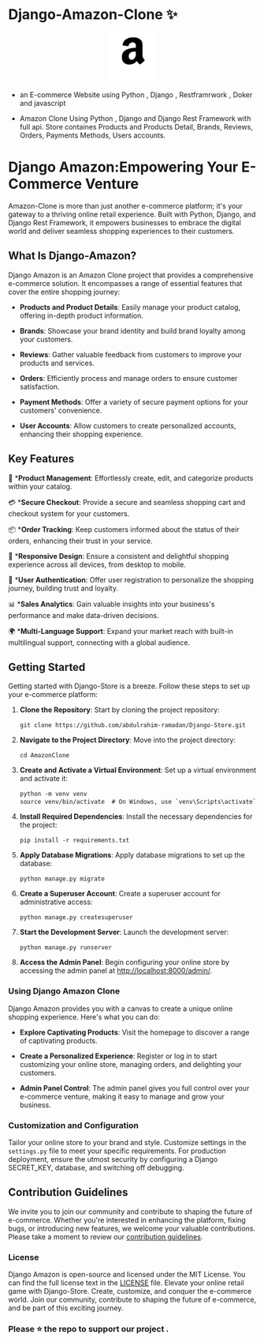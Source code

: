 # Django-Amazon-Clone ✨



<p align="center">
<img src="https://github.com/abdulrahim-ramadan/abdulrahim-ramadan/blob/main/Files/Amazon Clone.gif"width="100" height="100" alt="Amazon Clone"  />
</p>


- an E-commerce Website using Python , Django , Restframrwork , Doker and javascript

- Amazon Clone Using Python , Django and Django Rest Framework with full api. Store containes Products and Products Detail, Brands, Reviews, Orders, Payments Methods, Users accounts.

# Django Amazon:Empowering Your E-Commerce Venture

Amazon-Clone is more than just another e-commerce platform; it's your gateway to a thriving online retail experience. Built with Python, Django, and Django Rest Framework, it empowers businesses to embrace the digital world and deliver seamless shopping experiences to their customers.

## What Is Django-Amazon?

Django Amazon  is an Amazon Clone project that provides a comprehensive e-commerce solution. It encompasses a range of essential features that cover the entire shopping journey:

- **Products and Product Details**: Easily manage your product catalog, offering in-depth product information.

- **Brands**: Showcase your brand identity and build brand loyalty among your customers.

- **Reviews**: Gather valuable feedback from customers to improve your products and services.

- **Orders**: Efficiently process and manage orders to ensure customer satisfaction.

- **Payment Methods**: Offer a variety of secure payment options for your customers' convenience.

- **User Accounts**: Allow customers to create personalized accounts, enhancing their shopping experience.

## Key Features

🛒 ***Product Management**: Effortlessly create, edit, and categorize products within your catalog.

💳 ***Secure Checkout**: Provide a secure and seamless shopping cart and checkout system for your customers.

📦 ***Order Tracking**: Keep customers informed about the status of their orders, enhancing their trust in your service.

📱  ***Responsive Design**: Ensure a consistent and delightful shopping experience across all devices, from desktop to mobile.

🔐 ***User Authentication**: Offer user registration to personalize the shopping journey, building trust and loyalty.

📊 ***Sales Analytics**: Gain valuable insights into your business's performance and make data-driven decisions.

🌍 ***Multi-Language Support**: Expand your market reach with built-in multilingual support, connecting with a global audience.

## Getting Started

Getting started with Django-Store is a breeze. Follow these steps to set up your e-commerce platform:

1. **Clone the Repository**: Start by cloning the project repository:
   ```
   git clone https://github.com/abdulrahim-ramadan/Django-Store.git
   ```

2. **Navigate to the Project Directory**: Move into the project directory:
   ```
   cd AmazonClone
   ```

3. **Create and Activate a Virtual Environment**: Set up a virtual environment and activate it:
   ```
   python -m venv venv
   source venv/bin/activate  # On Windows, use `venv\Scripts\activate`
   ```

4. **Install Required Dependencies**: Install the necessary dependencies for the project:
   ```
   pip install -r requirements.txt
   ```

5. **Apply Database Migrations**: Apply database migrations to set up the database:
   ```
   python manage.py migrate
   ```

6. **Create a Superuser Account**: Create a superuser account for administrative access:
   ```
   python manage.py createsuperuser
   ```

7. **Start the Development Server**: Launch the development server:
   ```
   python manage.py runserver
   ```

8. **Access the Admin Panel**: Begin configuring your online store by accessing the admin panel at [http://localhost:8000/admin/](http://localhost:8000/admin/).

### Using Django Amazon Clone

Django Amazon provides you with a canvas to create a unique online shopping experience. Here's what you can do:

- **Explore Captivating Products**: Visit the homepage to discover a range of captivating products.

- **Create a Personalized Experience**: Register or log in to start customizing your online store, managing orders, and delighting your customers.

- **Admin Panel Control**: The admin panel gives you full control over your e-commerce venture, making it easy to manage and grow your business.

### Customization and Configuration

Tailor your online store to your brand and style. Customize settings in the `settings.py` file to meet your specific requirements. For production deployment, ensure the utmost security by configuring a Django SECRET_KEY, database, and switching off debugging.

## Contribution Guidelines

We invite you to join our community and contribute to shaping the future of e-commerce. Whether you're interested in enhancing the platform, fixing bugs, or introducing new features, we welcome your valuable contributions. Please take a moment to review our [contribution guidelines](CONTRIBUTING.md).


### License

Django Amazon is open-source and licensed under the MIT License. You can find the full license text in the [LICENSE](LICENSE) file.
Elevate your online retail game with Django-Store. Create, customize, and conquer the e-commerce world. Join our community, contribute to shaping the future of e-commerce, and be part of this exciting journey.

### Please ⭐ the repo to support our project .
